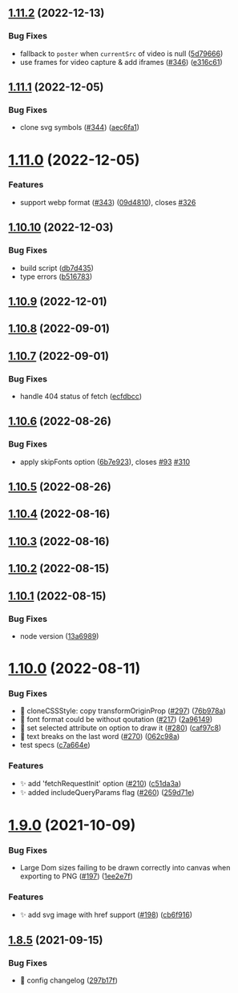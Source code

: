 ## [1.11.2](https://github.com/bubkoo/html-to-image/compare/v1.11.1...v1.11.2) (2022-12-13)


### Bug Fixes

* fallback to `poster` when `currentSrc` of video is null ([5d79666](https://github.com/bubkoo/html-to-image/commit/5d7966691a0dae64de8fb2bf9e56be7d274cef83))
* use frames for video capture & add iframes ([#346](https://github.com/bubkoo/html-to-image/issues/346)) ([e316c61](https://github.com/bubkoo/html-to-image/commit/e316c610364d6a774b736e36e310be79d0085d60))

## [1.11.1](https://github.com/bubkoo/html-to-image/compare/v1.11.0...v1.11.1) (2022-12-05)


### Bug Fixes

* clone svg symbols ([#344](https://github.com/bubkoo/html-to-image/issues/344)) ([aec6fa1](https://github.com/bubkoo/html-to-image/commit/aec6fa1573d0f64be6e2879e54a8e4d7e9e300ac))

# [1.11.0](https://github.com/bubkoo/html-to-image/compare/v1.10.10...v1.11.0) (2022-12-05)


### Features

* support webp format ([#343](https://github.com/bubkoo/html-to-image/issues/343)) ([09d4810](https://github.com/bubkoo/html-to-image/commit/09d4810ce3084e43f039c63efd65ba500451b9df)), closes [#326](https://github.com/bubkoo/html-to-image/issues/326)

## [1.10.10](https://github.com/bubkoo/html-to-image/compare/v1.10.9...v1.10.10) (2022-12-03)


### Bug Fixes

* build script ([db7d435](https://github.com/bubkoo/html-to-image/commit/db7d43507c9419fb84ee126b8c334ffa1655b8b3))
* type errors ([b516783](https://github.com/bubkoo/html-to-image/commit/b516783244e9aa847c89cd3ca3b8114bc6157934))

## [1.10.9](https://github.com/bubkoo/html-to-image/compare/v1.10.8...v1.10.9) (2022-12-01)

## [1.10.8](https://github.com/bubkoo/html-to-image/compare/v1.10.7...v1.10.8) (2022-09-01)

## [1.10.7](https://github.com/bubkoo/html-to-image/compare/v1.10.6...v1.10.7) (2022-09-01)


### Bug Fixes

* handle 404 status of fetch ([ecfdbcc](https://github.com/bubkoo/html-to-image/commit/ecfdbcc189771c3fe212ee2ce6f641495b0d650a))

## [1.10.6](https://github.com/bubkoo/html-to-image/compare/v1.10.5...v1.10.6) (2022-08-26)


### Bug Fixes

* apply skipFonts option ([6b7e923](https://github.com/bubkoo/html-to-image/commit/6b7e923ca6a82dddb409a8ab2cda24c469640014)), closes [#93](https://github.com/bubkoo/html-to-image/issues/93) [#310](https://github.com/bubkoo/html-to-image/issues/310)

## [1.10.5](https://github.com/bubkoo/html-to-image/compare/v1.10.4...v1.10.5) (2022-08-26)

## [1.10.4](https://github.com/bubkoo/html-to-image/compare/v1.10.3...v1.10.4) (2022-08-16)

## [1.10.3](https://github.com/bubkoo/html-to-image/compare/v1.10.2...v1.10.3) (2022-08-16)

## [1.10.2](https://github.com/bubkoo/html-to-image/compare/v1.10.1...v1.10.2) (2022-08-15)

## [1.10.1](https://github.com/bubkoo/html-to-image/compare/v1.10.0...v1.10.1) (2022-08-15)


### Bug Fixes

* node version ([13a6989](https://github.com/bubkoo/html-to-image/commit/13a6989d00440984ea631bb92cb484d3bedbfb02))

# [1.10.0](https://github.com/bubkoo/html-to-image/compare/v1.9.0...v1.10.0) (2022-08-11)


### Bug Fixes

* 🐛 cloneCSSStyle: copy transformOriginProp ([#297](https://github.com/bubkoo/html-to-image/issues/297)) ([76b978a](https://github.com/bubkoo/html-to-image/commit/76b978a943ee11ad78ef09f9b3363377baebcbb3))
* 🐛 font format could be without qoutation ([#217](https://github.com/bubkoo/html-to-image/issues/217)) ([2a96149](https://github.com/bubkoo/html-to-image/commit/2a9614966f636636be133d3e16d8fe93cf26db0d))
* 🐛 set selected attribute on option to draw it ([#280](https://github.com/bubkoo/html-to-image/issues/280)) ([caf97c8](https://github.com/bubkoo/html-to-image/commit/caf97c80a3b6ef6f7205d12ab59ef42c5ab2f071))
* 🐛 text breaks on the last word ([#270](https://github.com/bubkoo/html-to-image/issues/270)) ([062c98a](https://github.com/bubkoo/html-to-image/commit/062c98ab3491fb731d660780b1a0408e1f53549a))
* test specs ([c7a664e](https://github.com/bubkoo/html-to-image/commit/c7a664e8148bfa813391e124e33ba44c60e1cdae))


### Features

* ✨ add 'fetchRequestInit' option ([#210](https://github.com/bubkoo/html-to-image/issues/210)) ([c51da3a](https://github.com/bubkoo/html-to-image/commit/c51da3a5cc7421c530ffb7cbaa7b5009c677c2d8))
* ✨ added includeQueryParams flag ([#260](https://github.com/bubkoo/html-to-image/issues/260)) ([259d71e](https://github.com/bubkoo/html-to-image/commit/259d71e431445ba0c32bc081d9164fa094b4da32))

# [1.9.0](https://github.com/bubkoo/html-to-image/compare/v1.8.5...v1.9.0) (2021-10-09)


### Bug Fixes

* Large Dom sizes failing to be drawn correctly into canvas when exporting to PNG ([#197](https://github.com/bubkoo/html-to-image/issues/197)) ([1ee2e7f](https://github.com/bubkoo/html-to-image/commit/1ee2e7f366ccbaf247caefdcf479f52a2abd22bb))


### Features

* ✨ add svg image with href support ([#198](https://github.com/bubkoo/html-to-image/issues/198)) ([cb6f916](https://github.com/bubkoo/html-to-image/commit/cb6f91692fd0ff06852bf83751e0606df841f429))

## [1.8.5](https://github.com/bubkoo/html-to-image/compare/v1.8.4...v1.8.5) (2021-09-15)


### Bug Fixes

* 🐛 config changelog ([297b17f](https://github.com/bubkoo/html-to-image/commit/297b17f6e213c2278e7655dec3fd2444a3e705bf))
